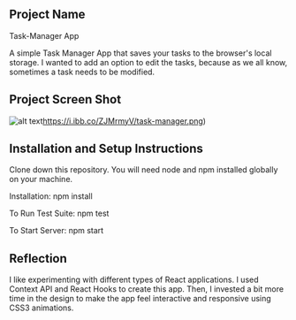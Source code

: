 ## Project Name
Task-Manager App

A simple Task Manager App that saves your tasks to the browser's local storage.
I wanted to add an option to edit the tasks, because as we all know, sometimes a task needs to be modified.

## Project Screen Shot
![alt text](http://url/to/img.png)https://i.ibb.co/ZJMrmyV/task-manager.png)

## Installation and Setup Instructions
Clone down this repository. You will need node and npm installed globally on your machine.

Installation: 
npm install

To Run Test Suite: 
npm test

To Start Server: 
npm start

## Reflection
I like experimenting with different types of React applications. I used Context API and React Hooks to create this app.
Then, I invested a bit more time in the design to make the app feel interactive and responsive using CSS3 animations.